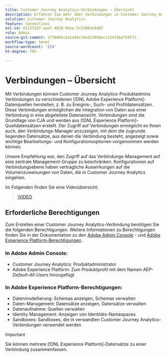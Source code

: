```yaml
---
title: Customer Journey Analytics-Verbindungen – Übersicht
description: Erfahren Sie mehr über Verbindungen in Customer Journey Analytics.
solution: Customer Journey Analytics
feature: Connections
exl-id: 012371d7-aaef-4018-95ee-5c52083e9d8f
role: Admin
source-git-commit: 2f78905c2a1e94174a52269becc15474baf59f71
workflow-type: tm+mt
source-wordcount: '224'
ht-degree: 70%

---
```


# Verbindungen – Übersicht

Mit Verbindungen können Customer Journey Analytics-Produktadmins Verbindungen zu verschiedenen [!DNL Adobe Experience Platform]-Datenquellen herstellen, z. B. zu Ereignis-, Such- und Profildatensätzen. Diese Verbindungen ermöglichen die Integration von Daten aus einer Verbindung in eine abgeleitete Datenansicht. Verbindungen sind die Grundlage von CJA und werden aus [!DNL Experience Platform]-Quelldatensätzen erstellt. Der Zugriff auf Verbindungen ermöglicht es Ihnen auch, den Verbindungs-Manager anzuzeigen, mit dem die zugrunde liegenden Datensätze, aus denen die Verbindung besteht, angezeigt sowie wichtige Bearbeitungs- und Konfigurationsoptionen vorgenommen werden können.

Unsere Empfehlung war, den Zugriff auf das Verbindungs-Management auf eine zentrale Management-Gruppe zu beschränken. Konfigurationen auf Verbindungsebene haben vertragliche Auswirkungen auf die Volumenzuweisungen von Daten, die in Customer Journey Analytics eingehen.

Im Folgenden finden Sie eine Videoübersicht:

>[!VIDEO](https://video.tv.adobe.com/v/35111/?quality=12&learn=on)

## Erforderliche Berechtigungen

Zum Erstellen einer Customer Journey Analytics-Verbindung benötigen Sie die folgenden Berechtigungen. Weitere Informationen zu Berechtigungen finden Sie in der Dokumentation zu den [Adobe Admin Console](https://helpx.adobe.com/de/enterprise/admin-guide.html/enterprise/using/manage-permissions-and-roles.ug.html) - und [Adobe Experience Platform-Berechtigungen](https://experienceleague.adobe.com/de/docs/experience-platform/access-control/home) .

### In Adobe Admin Console:

* Customer Journey Analytics: Produktadministrator
* Adobe Experience Platform: Zum Produktprofil mit dem Namen *AEP-Default-All-Users* hinzugefügt

### In Adobe Experience Platform-Berechtigungen:

* Datenmodellierung: Schemas anzeigen, Schemas verwalten
* Daten-Management: Datensätze anzeigen, Datensätze verwalten
* Datenaufnahme: Quellen verwalten
* Identity Management: Anzeigen von Identitäts-Namespaces
* Sandboxes: Sandboxes, die in verwandten Customer Journey Analytics-Verbindungen verwendet werden

>[!IMPORTANT]
>
>Sie können mehrere [!DNL Experience Platform]-Datensätze zu einer Verbindung zusammenfassen.
